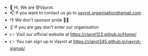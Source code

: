 - 👋 Hi, We are @Vayrot.
- 📫 If you want to contact us go to vayrot.organisation@gmail.com .
- 👎 We don't sponsor pride 🏳️‍🌈
- ☝ If you are gay don't enter our organisation
- 👉 Visit our official website at https://clarot123.github.io/Home/
- 👉 You can sign up in Vayrot at https://clarot345.github.io/vayrot-signup/
